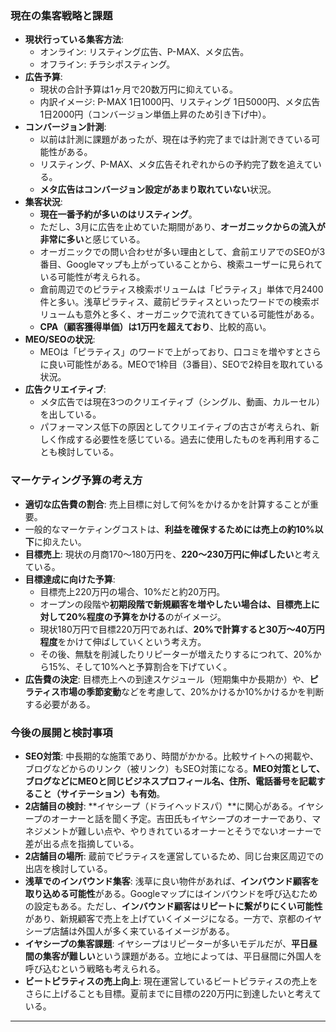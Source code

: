 
### 現在の集客戦略と課題

- **現状行っている集客方法**:
    - オンライン: リスティング広告、P-MAX、メタ広告。
    - オフライン: チラシポスティング。
- **広告予算**:
    - 現状の合計予算は1ヶ月で20数万円に抑えている。
    - 内訳イメージ: P-MAX 1日1000円、リスティング 1日5000円、メタ広告 1日2000円（コンバージョン単価上昇のため引き下げ中）。
- **コンバージョン計測**:
    - 以前は計測に課題があったが、現在は予約完了までは計測できている可能性がある。
    - リスティング、P-MAX、メタ広告それぞれからの予約完了数を追えている。
    - **メタ広告はコンバージョン設定があまり取れていない**状況。
- **集客状況**:
    - **現在一番予約が多いのはリスティング**。
    - ただし、3月に広告を止めていた期間があり、**オーガニックからの流入が非常に多い**と感じている。
    - オーガニックでの問い合わせが多い理由として、倉前エリアでのSEOが3番目、Googleマップも上がっていることから、検索ユーザーに見られている可能性が考えられる。
    - 倉前周辺でのピラティス検索ボリュームは「ピラティス」単体で月2400件と多い。浅草ピラティス、蔵前ピラティスといったワードでの検索ボリュームも意外と多く、オーガニックで流れてきている可能性がある。
    - **CPA（顧客獲得単価）は1万円を超えており**、比較的高い。
- **MEO/SEOの状況**:
    - MEOは「ピラティス」のワードで上がっており、口コミを増やすとさらに良い可能性がある。MEOで1枠目（3番目）、SEOで2枠目を取れている状況。
- **広告クリエイティブ**:
    - メタ広告では現在3つのクリエイティブ（シングル、動画、カルーセル）を出している。
    - パフォーマンス低下の原因としてクリエイティブの古さが考えられ、新しく作成する必要性を感じている。過去に使用したものを再利用することも検討している。

### マーケティング予算の考え方

- **適切な広告費の割合**: 売上目標に対して何%をかけるかを計算することが重要。
- 一般的なマーケティングコストは、**利益を確保するためには売上の約10%以下**に抑えたい。
- **目標売上**: 現状の月商170～180万円を、**220～230万円に伸ばしたい**と考えている。
- **目標達成に向けた予算**:
    - 目標売上220万円の場合、10%だと約20万円。
    - オープンの段階や**初期段階で新規顧客を増やしたい場合は、目標売上に対して20%程度の予算をかける**のがイメージ。
    - 現状180万円で目標220万円であれば、**20%で計算すると30万～40万円程度**をかけて伸ばしていくという考え方。
    - その後、無駄を削減したりリピーターが増えたりするにつれて、20%から15%、そして10%へと予算割合を下げていく。
- **広告費の決定**: 目標売上への到達スケジュール（短期集中か長期か）や、**ピラティス市場の季節変動**などを考慮して、20%かけるか10%かけるかを判断する必要がある。

### 今後の展開と検討事項

- **SEO対策**: 中長期的な施策であり、時間がかかる。比較サイトへの掲載や、ブログなどからのリンク（被リンク）もSEO対策になる。**MEO対策として、ブログなどにMEOと同じビジネスプロフィール名、住所、電話番号を記載すること（サイテーション）も有効**。
- **2店舗目の検討**: **イヤシープ（ドライヘッドスパ）**に関心がある。イヤシープのオーナーと話を聞く予定。吉田氏もイヤシープのオーナーであり、マネジメントが難しい点や、やりきれているオーナーとそうでないオーナーで差が出る点を指摘している。
- **2店舗目の場所**: 蔵前でピラティスを運営しているため、同じ台東区周辺での出店を検討している。
- **浅草でのインバウンド集客**: 浅草に良い物件があれば、**インバウンド顧客を取り込める可能性**がある。Googleマップにはインバウンドを呼び込むための設定もある。ただし、**インバウンド顧客はリピートに繋がりにくい可能性**があり、新規顧客で売上を上げていくイメージになる。一方で、京都のイヤシープ店舗は外国人が多く来ているイメージがある。
- **イヤシープの集客課題**: イヤシープはリピーターが多いモデルだが、**平日昼間の集客が難しい**という課題がある。立地によっては、平日昼間に外国人を呼び込むという戦略も考えられる。
- **ビートピラティスの売上向上**: 現在運営しているビートピラティスの売上をさらに上げることも目標。夏前までに目標の220万円に到達したいと考えている。

---